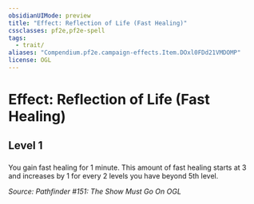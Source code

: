 ```yaml
---
obsidianUIMode: preview
title: "Effect: Reflection of Life (Fast Healing)"
cssclasses: pf2e,pf2e-spell
tags:
  - trait/
aliases: "Compendium.pf2e.campaign-effects.Item.DOxl0FDd21VMDOMP"
license: OGL
---
```

# Effect: Reflection of Life (Fast Healing)
## Level 1
### 






You gain fast healing for 1 minute. This amount of fast healing starts at 3 and increases by 1 for every 2 levels you have beyond 5th level.

*Source: Pathfinder #151: The Show Must Go On*
*OGL*